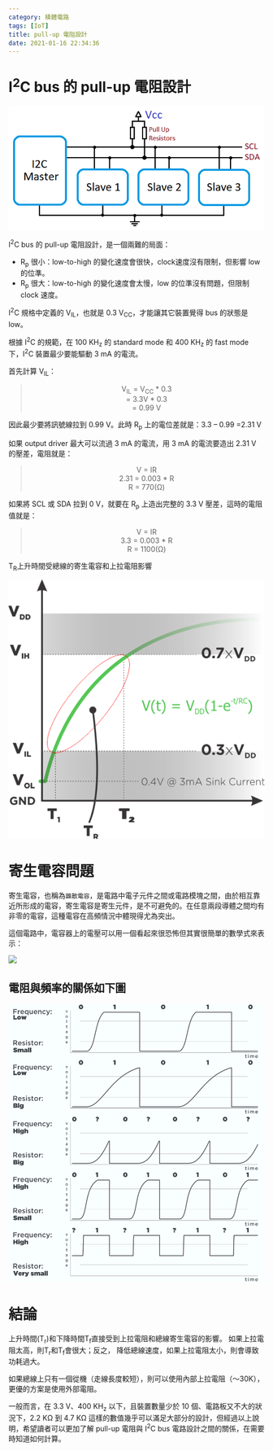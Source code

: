 ```yaml
---
category: 積體電路 
tags: [IoT]
title: pull-up 電阻設計
date: 2021-01-16 22:34:36
---
```


# I<sup>2</sup>C bus 的 pull-up 電阻設計

![Alt i2C](../assets/img/i2c/i2cpr.png)

I<sup>2</sup>C bus 的 pull-up 電阻設計，是一個兩難的局面：

 - R<sub>p</sub> 很小：low-to-high 的變化速度會很快，clock速度沒有限制，但影響 low 的位準。
 - R<sub>p</sub> 很大：low-to-high 的變化速度會太慢，low 的位準沒有問題，但限制 clock 速度。


I<sup>2</sup>C 規格中定義的 V<sub>IL</sub>，也就是 0.3 V<sub>CC</sub>，才能讓其它裝置覺得 bus 的狀態是 low。

根據 I<sup>2</sup>C 的規範，在 100 KH<sub>z</sub> 的 standard mode 和 400 KH<sub>z</sub> 的 fast mode 下，I<sup>2</sup>C 裝置最少要能驅動 3 mA 的電流。

首先計算 V<sub>IL</sub>：

 > <center>V<sub>IL</sub> = V<sub>CC</sub> * 0.3 </center>
 > <center>= 3.3V * 0.3</center>
 > <center>= 0.99 V</center>

因此最少要將訊號線拉到 0.99 V。此時 R<sub>p</sub> 上的電位差就是：3.3 – 0.99 =2.31 V

如果 output driver 最大可以流過 3 mA 的電流，用 3 mA 的電流要造出 2.31 V 的壓差，電阻就是：

 > <center>V = IR</center>
 > <center>2.31 = 0.003 * R</center>
 > <center>R = 770(Ω)</center>

如果將 SCL 或 SDA 拉到 0 V，就要在 R<sub>p</sub> 上造出完整的 3.3 V 壓差，這時的電阻值就是：

 > <center>V = IR</center>
 > <center>3.3 = 0.003 * R</center>
 > <center>R = 1100(Ω)</center>

T<sub>R</sub>上升時間受總線的寄生電容和上拉電阻影響

![Alt i2C](../assets/img/i2c/i2c.png)

# 寄生電容問題

寄生電容，也稱為`雜散電容`，是電路中電子元件之間或電路模塊之間，由於相互靠近所形成的電容，寄生電容是寄生元件，是不可避免的。在任意兩段導體之間均有非零的電容，這種電容在高頻情況中體現得尤為突出。

這個電路中，電容器上的電壓可以用一個看起來很恐怖但其實很簡單的數學式來表示：

 ![](https://latex.codecogs.com/svg.latex?\Large&space;V_{(t)}=V_{cc}\times(1-e^{\frac{-t}{RC}}))

## 電阻與頻率的關係如下圖

![Alt i2C_RC](../assets/img/i2c/fRcgx.png)

# 結論

上升時間(T<sub>r</sub>)和下降時間T<sub>f</sub>直接受到上拉電阻和總線寄生電容的影響。 如果上拉電阻太高，則T<sub>r</sub>和T<sub>f</sub>會很大；反之， 降低總線速度，如果上拉電阻太小，則會導致功耗過大。

如果總線上只有一個從機（走線長度較短），則可以使用內部上拉電阻（〜30K），更優的方案是使用外部電阻。

一般而言，在 3.3 V、400 KH<sub>z</sub> 以下，且裝置數量少於 10 個、電路板又不大的狀況下，2.2 KΩ 到 4.7 KΩ 這樣的數值幾乎可以滿足大部分的設計，但經過以上說明，希望讀者可以更加了解 pull-up 電阻與 I<sup>2</sup>C bus 電路設計之間的關係，在需要時知道如何計算。